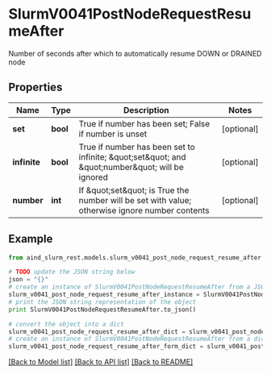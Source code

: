 # SlurmV0041PostNodeRequestResumeAfter

Number of seconds after which to automatically resume DOWN or DRAINED node

## Properties

Name | Type | Description | Notes
------------ | ------------- | ------------- | -------------
**set** | **bool** | True if number has been set; False if number is unset | [optional] 
**infinite** | **bool** | True if number has been set to infinite; \&quot;set\&quot; and \&quot;number\&quot; will be ignored | [optional] 
**number** | **int** | If \&quot;set\&quot; is True the number will be set with value; otherwise ignore number contents | [optional] 

## Example

```python
from aind_slurm_rest.models.slurm_v0041_post_node_request_resume_after import SlurmV0041PostNodeRequestResumeAfter

# TODO update the JSON string below
json = "{}"
# create an instance of SlurmV0041PostNodeRequestResumeAfter from a JSON string
slurm_v0041_post_node_request_resume_after_instance = SlurmV0041PostNodeRequestResumeAfter.from_json(json)
# print the JSON string representation of the object
print SlurmV0041PostNodeRequestResumeAfter.to_json()

# convert the object into a dict
slurm_v0041_post_node_request_resume_after_dict = slurm_v0041_post_node_request_resume_after_instance.to_dict()
# create an instance of SlurmV0041PostNodeRequestResumeAfter from a dict
slurm_v0041_post_node_request_resume_after_form_dict = slurm_v0041_post_node_request_resume_after.from_dict(slurm_v0041_post_node_request_resume_after_dict)
```
[[Back to Model list]](../README.md#documentation-for-models) [[Back to API list]](../README.md#documentation-for-api-endpoints) [[Back to README]](../README.md)


